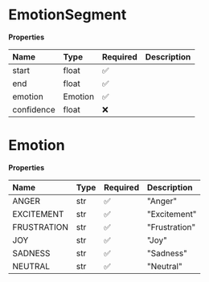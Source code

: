 # EmotionSegment

**Properties**

| Name       | Type    | Required | Description |
| :--------- | :------ | :------- | :---------- |
| start      | float   | ✅       |             |
| end        | float   | ✅       |             |
| emotion    | Emotion | ✅       |             |
| confidence | float   | ❌       |             |

# Emotion

**Properties**

| Name        | Type | Required | Description   |
| :---------- | :--- | :------- | :------------ |
| ANGER       | str  | ✅       | "Anger"       |
| EXCITEMENT  | str  | ✅       | "Excitement"  |
| FRUSTRATION | str  | ✅       | "Frustration" |
| JOY         | str  | ✅       | "Joy"         |
| SADNESS     | str  | ✅       | "Sadness"     |
| NEUTRAL     | str  | ✅       | "Neutral"     |

<!-- This file was generated by liblab | https://liblab.com/ -->

